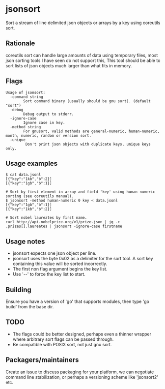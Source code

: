 # jsonsort

Sort a stream of line delimited json objects or arrays by a key using coreutils sort.

## Rationale

coreutils sort can handle large amounts of data using temporary files,
most json sorting tools I have seen do not support this, This tool should
be able to sort lists of json objects much larger than what fits in memory.

## Flags

```
Usage of jsonsort:
  -command string
        Sort command binary (usually should be gnu sort). (default "sort")
  -debug
        Debug output to stderr.
  -ignore-case
        Ignore case in key.
  -method string
        For gnusort, valid methods are general-numeric, human-numeric, month, numeric, random or version sort.
  -unique
         Don't print json objects with duplicate keys, unique keys only.

```

## Usage examples

```
$ cat data.jsonl
[{"key":"1kb","b":2}]
[{"key":"1gb","b":1}]

# Sort by first element in array and field 'key' using human numeric sorting (see coreutils manual).
$ jsonsort -method human-numeric 0 key < data.jsonl
[{"key":"1gb","b":1}]
[{"key":"1kb","b":2}]

# Sort nobel laureates by first name.
curl http://api.nobelprize.org/v1/prize.json | jq -c .prizes[].laureates | jsonsort -ignore-case firstname
```

## Usage notes

- jsonsort expects one json object per line.
- jsonsort uses the byte 0x02 as a delimiter for the sort tool.
  A sort key containing this value will be sorted incorrectly.
- The first non flag argument begins the key list.
- Use '--' to force the key list to start.


## Building

Ensure you have a version of 'go' that supports modules, then type 'go build' from
the base dir.

## TODO

- The flags could be better designed, perhaps even a thinner wrapper
  where arbitrary sort flags can be passed through.
- Be compatible with POSIX sort, not just gnu sort.


## Packagers/maintainers

Create an issue to discuss packaging for your platform, we can negotiate command
line stabilization, or perhaps a versioning scheme like 'jsonsort2' etc.

